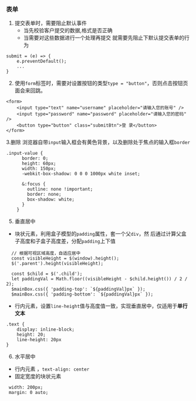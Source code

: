 ### 表单
1. 提交表单时，需要阻止默认事件
   - 当先校验客户提交的数据,格式是否正确
   - 当需要对这些数据进行一个处理再提交
   就需要先阻止下默认提交表单的行为
```
submit = (e) => {
    e.preventDefault();
    ...
}
```

2. 使用`form`标签时，需要对设置按钮的类型`type = "button"`，否则点击按钮页面会来回跳。

```
<form>
	<input type="text" name="username" placeholder="请输入您的账号" />
	<input type="password" name="password" placeholder="请输入您的密码" />       
	<button type="button" class="submitBtn">登 录</button>
</form>
```

3.删除 浏览器自带`input`输入框会有黄色背景，以及删除处于焦点的输入框`border`
```
.input-value {
      border: 0;
      height: 60px;
      width: 150px;
      -webkit-box-shadow: 0 0 0 1000px white inset;

      &:focus {
        outline: none !important;
        border: none;
        box-shadow: white;
      }
    }
```

5. 垂直居中
 - 块状元素，利用盒子模型的`padding`属性，套一个父`div`，然 后通过计算父盒子高度和子盒子高度差，分配`padding`上下值

```
  // 根据可视区域高度，自适应居中
  const visibleHeight = $(window).height();
  $('.parent').height(visibleHeight);
  
  const $child = $('.child');
  let paddingVal = Math.floor((visibleHeight - $child.height()) / 2 / 2);
  $mainBox.css({ 'padding-top': `${paddingVal}px` });
  $mainBox.css({ 'padding-bottom': `${paddingVal}px` });
```


- 行内元素，设置`line-height`值与高度值一致，实现垂直居中，仅适用于**单行文本**
```
.text {
    display: inline-block;
	height: 20;
    line-height: 20px
}
```

6. 水平居中
 - 行内元素 ，`text-align: center`
 - 固定宽度的块状元素
```
 width: 200px;
 margin: 0 auto;
```
